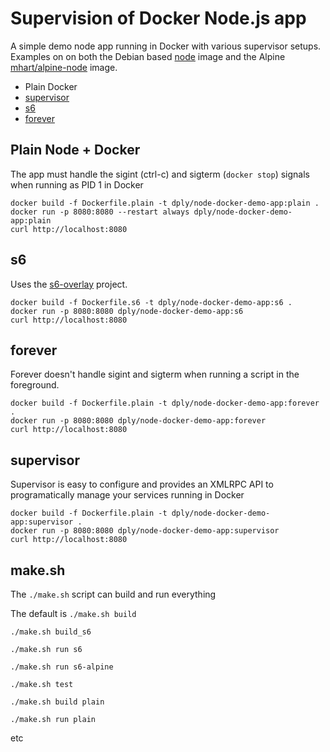 # Supervision of Docker Node.js app

A simple demo node app running in Docker with various supervisor setups.
Examples on on both the Debian based [node](https://hub.docker.com/_/node)  image and
 the Alpine [mhart/alpine-node](https://hub.docker.com/r/mhart/alpine-node) image.

- Plain Docker
- [supervisor](http://supervisord.org/)
- [s6](http://skarnet.org/software/s6/overview.html)
- [forever](https://github.com/foreverjs/forever)

## Plain Node + Docker

The app must handle the sigint (ctrl-c) and sigterm (`docker stop`) signals when running as PID 1 in Docker

    docker build -f Dockerfile.plain -t dply/node-docker-demo-app:plain .
    docker run -p 8080:8080 --restart always dply/node-docker-demo-app:plain
    curl http://localhost:8080

## s6

Uses the [s6-overlay](https://github.com/just-containers/s6-overlay) project.

    docker build -f Dockerfile.s6 -t dply/node-docker-demo-app:s6 .
    docker run -p 8080:8080 dply/node-docker-demo-app:s6
    curl http://localhost:8080

## forever

Forever doesn't handle sigint and sigterm when running a script in the foreground.

    docker build -f Dockerfile.plain -t dply/node-docker-demo-app:forever .
    docker run -p 8080:8080 dply/node-docker-demo-app:forever
    curl http://localhost:8080

## supervisor

Supervisor is easy to configure and provides an XMLRPC API to programatically
manage your services running in Docker

    docker build -f Dockerfile.plain -t dply/node-docker-demo-app:supervisor .
    docker run -p 8080:8080 dply/node-docker-demo-app:supervisor
    curl http://localhost:8080

## make.sh

The `./make.sh` script can build and run everything

The default is `./make.sh build`

`./make.sh build_s6`

`./make.sh run s6`

`./make.sh run s6-alpine`

`./make.sh test`

`./make.sh build plain`

`./make.sh run plain`

etc
